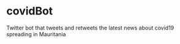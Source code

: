 # covidBot
Twitter bot that tweets and retweets the latest news about covid19 spreading in Mauritania
